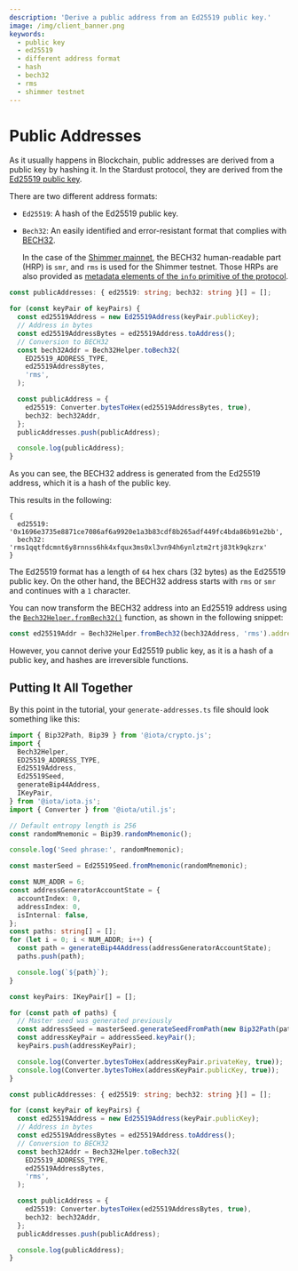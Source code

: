 ```yaml
---
description: 'Derive a public address from an Ed25519 public key.'
image: /img/client_banner.png
keywords:
  - public key
  - ed25519
  - different address format
  - hash
  - bech32
  - rms
  - shimmer testnet
---
```


# Public Addresses

As it usually happens in Blockchain, public addresses are derived from a public key by hashing it. In the Stardust
protocol, they are derived from the [Ed25519 public key](03-generate-a-seed.md#generate-an-ed25519-master-seed).

There are two different address formats:

- `Ed25519`: A hash of the Ed25519 public key.
- `Bech32`: An easily identified and error-resistant format that complies
  with [BECH32](https://github.com/bitcoin/bips/blob/master/bip-0173.mediawiki).

  In the case of the [Shimmer mainnet](https://explorer.shimmer.network), the BECH32 human-readable part (HRP) is `smr`,
  and `rms` is used for the Shimmer testnet. Those HRPs are also provided as [metadata elements of the `info`
  primitive of the protocol](07-query-output-details.md).

```typescript
const publicAddresses: { ed25519: string; bech32: string }[] = [];

for (const keyPair of keyPairs) {
  const ed25519Address = new Ed25519Address(keyPair.publicKey);
  // Address in bytes
  const ed25519AddressBytes = ed25519Address.toAddress();
  // Conversion to BECH32
  const bech32Addr = Bech32Helper.toBech32(
    ED25519_ADDRESS_TYPE,
    ed25519AddressBytes,
    'rms',
  );

  const publicAddress = {
    ed25519: Converter.bytesToHex(ed25519AddressBytes, true),
    bech32: bech32Addr,
  };
  publicAddresses.push(publicAddress);

  console.log(publicAddress);
}
```

As you can see, the BECH32 address is generated from the Ed25519 address, which it is a hash of the public key.

This results in the following:

```text
{
  ed25519: '0x1696e3735e8871ce7086af6a9920e1a3b83cdf8b265adf449fc4bda86b91e2bb',
  bech32: 'rms1qqtfdcmnt6y8rnnss6hk4xfqux3ms0xl3vn94h6ynlztm2rtj83tk9qkzrx'
}
```

The Ed25519 format has a length of `64` hex chars (32 bytes) as the Ed25519 public key. On the other hand, the BECH32
address starts with `rms` or `smr` and continues with a `1` character.

You can now transform the BECH32 address into an Ed25519 address using
the [`Bech32Helper.fromBech32()`](../../references/client/classes/Bech32Helper.md#frombech32) function, as shown in the
following snippet:

```typescript
const ed25519Addr = Bech32Helper.fromBech32(bech32Address, 'rms').addressBytes;
```

However, you cannot derive your Ed25519 public key, as it is a hash of a public key, and hashes are irreversible
functions.

## Putting It All Together

By this point in the tutorial, your `generate-addresses.ts` file should look something like this:

```typescript
import { Bip32Path, Bip39 } from '@iota/crypto.js';
import {
  Bech32Helper,
  ED25519_ADDRESS_TYPE,
  Ed25519Address,
  Ed25519Seed,
  generateBip44Address,
  IKeyPair,
} from '@iota/iota.js';
import { Converter } from '@iota/util.js';

// Default entropy length is 256
const randomMnemonic = Bip39.randomMnemonic();

console.log('Seed phrase:', randomMnemonic);

const masterSeed = Ed25519Seed.fromMnemonic(randomMnemonic);

const NUM_ADDR = 6;
const addressGeneratorAccountState = {
  accountIndex: 0,
  addressIndex: 0,
  isInternal: false,
};
const paths: string[] = [];
for (let i = 0; i < NUM_ADDR; i++) {
  const path = generateBip44Address(addressGeneratorAccountState);
  paths.push(path);

  console.log(`${path}`);
}

const keyPairs: IKeyPair[] = [];

for (const path of paths) {
  // Master seed was generated previously
  const addressSeed = masterSeed.generateSeedFromPath(new Bip32Path(path));
  const addressKeyPair = addressSeed.keyPair();
  keyPairs.push(addressKeyPair);

  console.log(Converter.bytesToHex(addressKeyPair.privateKey, true));
  console.log(Converter.bytesToHex(addressKeyPair.publicKey, true));
}

const publicAddresses: { ed25519: string; bech32: string }[] = [];

for (const keyPair of keyPairs) {
  const ed25519Address = new Ed25519Address(keyPair.publicKey);
  // Address in bytes
  const ed25519AddressBytes = ed25519Address.toAddress();
  // Conversion to BECH32
  const bech32Addr = Bech32Helper.toBech32(
    ED25519_ADDRESS_TYPE,
    ed25519AddressBytes,
    'rms',
  );

  const publicAddress = {
    ed25519: Converter.bytesToHex(ed25519AddressBytes, true),
    bech32: bech32Addr,
  };
  publicAddresses.push(publicAddress);

  console.log(publicAddress);
}
```
